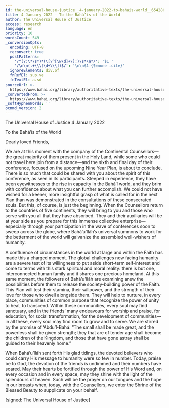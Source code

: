 ```yaml
---
id: the-universal-house-justice__4-january-2022-to-bahais-world__654286271__en
title: 4 January 2022 - To the Bahá’ís of the World
author: The Universal House of Justice
access: research
language: en
priority: 10
wordsCount: 549
_conversionOpts:
  encoding: UTF-8
  reconvert: true
  postPatterns:
    '/^(?:\*\s*)*(\[\^[\w\d]+\]:)\s*\n*/': '$1 '
    '/\n\n(.+\\\[\d+\\\])$/': '\n\n$1 {¶=none .cite}'
  ignoreElements: div.of
  fnRefEl: sup.ve
  fnTextEl: a.sd
sourceUrl: >-
  https://www.bahai.org/library/authoritative-texts/the-universal-house-of-justice/messages/20220104_001/20220104_001.xhtml
_convertedFrom: >-
  https://www.bahai.org/library/authoritative-texts/the-universal-house-of-justice/messages/20220104_001/20220104_001.xhtml
_softHyphenWords: ''
ocnmd_version: 2
---
```

The Universal House of Justice
4 January 2022

To the Bahá’ís of the World

Dearly loved Friends,

We are at this moment with the company of the Continental Counsellors—the great majority of them present in the Holy Land, while some who could not travel here join from a distance—and the sixth and final day of their conference, focused on the upcoming Nine Year Plan, is about to conclude. There is so much that could be shared with you about the spirit of this conference, as seen in its participants. Steeped in experience, they have been eyewitnesses to the rise in capacity in the Bahá’í world, and they brim with confidence about what you can further accomplish. We could not have wished for a keener, more insightful grasp of what is called for in the next Plan than was demonstrated in the consultations of these consecrated souls. But this, of course, is just the beginning. When the Counsellors return to the countries of five continents, they will bring to you and those who serve with you all that they have absorbed. They and their auxiliaries will be at your side as you prepare for this immense collective enterprise—especially through your participation in the wave of conferences soon to sweep across the globe, where Bahá’u’lláh’s universal summons to work for the betterment of the world will galvanize the assembled well-wishers of humanity.

A confluence of circumstances in the world at large and within the Faith has made this a charged moment. The global challenges now facing humanity are a severe test of its willingness to put aside short-term self-interest and come to terms with this stark spiritual and moral reality: there is but one, interconnected human family and it shares one precious homeland. At this same moment, the followers of Bahá’u’lláh are examining anew the possibilities before them to release the society-building power of the Faith. This Plan will test their stamina, their willpower, and the strength of their love for those who dwell alongside them. They will help to nurture, in every place, communities of common purpose that recognize the power of unity to heal, to transcend. Within these communities, every soul may find sanctuary, and in the friends’ many endeavours for worship and praise, for education, for social transformation, for the development of communities—in all these, every soul may find room to grow and to serve. We are stirred by the promise of ‘Abdu’l-Bahá: “The small shall be made great, and the powerless shall be given strength; they that are of tender age shall become the children of the Kingdom, and those that have gone astray shall be guided to their heavenly home.”

When Bahá’u’lláh sent forth His glad tidings, the devoted believers who could carry His message to humanity were so few in number. Today, praise be to God, the devotion of the friends is undimmed and their numbers have soared. May their hearts be fortified through the power of His Word and, on every occasion and in every space, may they shine with the light of the splendours of heaven. Such will be the prayer on our tongues and the hope in our breasts when, today, with the Counsellors, we enter the Shrine of the Blessed Beauty to supplicate on your behalf.

\[signed: The Universal House of Justice\]
